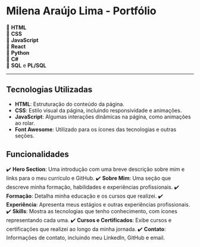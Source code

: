 # Milena Araújo Lima - Portfólio

🔹 **HTML**  
🔹 **CSS**  
🔹 **JavaScript**  
🔹 **React**  
🔹 **Python**  
🔹 **C#**  
🔹 **SQL** e **PL/SQL**  

---

## Tecnologias Utilizadas

- **HTML**: Estruturação do conteúdo da página.
- **CSS**: Estilo visual da página, incluindo responsividade e animações.
- **JavaScript**: Algumas interações dinâmicas na página, como animações ao rolar.
- **Font Awesome**: Utilizado para os ícones das tecnologias e outras seções. 

## Funcionalidades

✔️ **Hero Section**: Uma introdução com uma breve descrição sobre mim e links para o meu currículo e GitHub.
✔️ **Sobre Mim**: Uma seção que descreve minha formação, habilidades e experiências profissionais.
✔️ **Formação**: Detalha minha educação e os cursos que realizei.
✔️ **Experiência**: Apresenta meus estágios e outras experiências profissionais.
✔️ **Skills**: Mostra as tecnologias que tenho conhecimento, com ícones representando cada uma.
✔️ **Cursos e Certificados**: Exibe cursos e certificações que realizei ao longo da minha jornada.
✔️ **Contato**: Informações de contato, incluindo meu LinkedIn, GitHub e email. 
